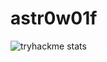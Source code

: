 # astr0w01f



![tryhackme stats](https://raw.githubusercontent.com/l0n3-op86/astr0w01f/master/assets/thm_propic.png)
